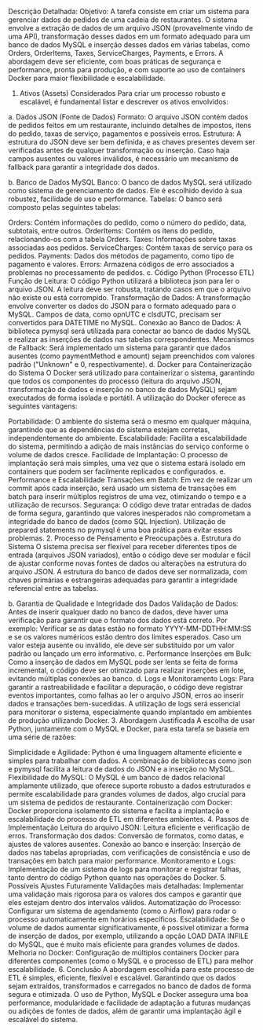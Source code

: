 Descrição Detalhada:
Objetivo:
A tarefa consiste em criar um sistema para gerenciar dados de pedidos de uma cadeia de restaurantes. O sistema envolve a extração de dados de um arquivo JSON (provavelmente vindo de uma API), transformação desses dados em um formato adequado para um banco de dados MySQL e inserção desses dados em várias tabelas, como Orders, OrderItems, Taxes, ServiceCharges, Payments, e Errors. A abordagem deve ser eficiente, com boas práticas de segurança e performance, pronta para produção, e com suporte ao uso de containers Docker para maior flexibilidade e escalabilidade.

1. Ativos (Assets) Considerados
Para criar um processo robusto e escalável, é fundamental listar e descrever os ativos envolvidos:

a. Dados JSON (Fonte de Dados)
Formato: O arquivo JSON contém dados de pedidos feitos em um restaurante, incluindo detalhes de impostos, itens do pedido, taxas de serviço, pagamentos e possíveis erros.
Estrutura: A estrutura do JSON deve ser bem definida, e as chaves presentes devem ser verificadas antes de qualquer transformação ou inserção. Caso haja campos ausentes ou valores inválidos, é necessário um mecanismo de fallback para garantir a integridade dos dados.

b. Banco de Dados MySQL
Banco: O banco de dados MySQL será utilizado como sistema de gerenciamento de dados. Ele é escolhido devido à sua robustez, facilidade de uso e performance.
Tabelas: O banco será composto pelas seguintes tabelas:

Orders: Contém informações do pedido, como o número do pedido, data, subtotais, entre outros.
OrderItems: Contém os itens do pedido, relacionando-os com a tabela Orders.
Taxes: Informações sobre taxas associadas aos pedidos.
ServiceCharges: Contém taxas de serviço para os pedidos.
Payments: Dados dos métodos de pagamento, como tipo de pagamento e valores.
Errors: Armazena códigos de erro associados a problemas no processamento de pedidos.
c. Código Python (Processo ETL)
Função de Leitura: O código Python utilizará a biblioteca json para ler o arquivo JSON. A leitura deve ser robusta, tratando casos em que o arquivo não existe ou está corrompido.
Transformação de Dados: A transformação envolve converter os dados do JSON para o formato adequado para o MySQL. Campos de data, como opnUTC e clsdUTC, precisam ser convertidos para DATETIME no MySQL.
Conexão ao Banco de Dados: A biblioteca pymysql será utilizada para conectar ao banco de dados MySQL e realizar as inserções de dados nas tabelas correspondentes.
Mecanismos de Fallback: Será implementado um sistema para garantir que dados ausentes (como paymentMethod e amount) sejam preenchidos com valores padrão ("Unknown" e 0, respectivamente).
d. Docker para Containerização do Sistema
O Docker será utilizado para containerizar o sistema, garantindo que todos os componentes do processo (leitura do arquivo JSON, transformação de dados e inserção no banco de dados MySQL) sejam executados de forma isolada e portátil. A utilização do Docker oferece as seguintes vantagens:

Portabilidade: O ambiente do sistema será o mesmo em qualquer máquina, garantindo que as dependências do sistema estejam corretas, independentemente do ambiente.
Escalabilidade: Facilita a escalabilidade do sistema, permitindo a adição de mais instâncias do serviço conforme o volume de dados cresce.
Facilidade de Implantação: O processo de implantação será mais simples, uma vez que o sistema estará isolado em containers que podem ser facilmente replicados e configurados.
e. Performance e Escalabilidade
Transações em Batch: Em vez de realizar um commit após cada inserção, será usado um sistema de transações em batch para inserir múltiplos registros de uma vez, otimizando o tempo e a utilização de recursos.
Segurança: O código deve tratar entradas de dados de forma segura, garantindo que valores inesperados não comprometam a integridade do banco de dados (como SQL Injection). Utilização de prepared statements no pymysql é uma boa prática para evitar esses problemas.
2. Processo de Pensamento e Preocupações
a. Estrutura do Sistema
O sistema precisa ser flexível para receber diferentes tipos de entrada (arquivos JSON variados), então o código deve ser modular e fácil de ajustar conforme novas fontes de dados ou alterações na estrutura do arquivo JSON.
A estrutura do banco de dados deve ser normalizada, com chaves primárias e estrangeiras adequadas para garantir a integridade referencial entre as tabelas.

b. Garantia de Qualidade e Integridade dos Dados
Validação de Dados: Antes de inserir qualquer dado no banco de dados, deve haver uma verificação para garantir que o formato dos dados está correto. Por exemplo:
Verificar se as datas estão no formato YYYY-MM-DDTHH:MM:SS e se os valores numéricos estão dentro dos limites esperados.
Caso um valor esteja ausente ou inválido, ele deve ser substituído por um valor padrão ou lançado um erro informativo.
c. Performance
Inserções em Bulk: Como a inserção de dados em MySQL pode ser lenta se feita de forma incremental, o código deve ser otimizado para realizar inserções em lote, evitando múltiplas conexões ao banco.
d. Logs e Monitoramento
Logs: Para garantir a rastreabilidade e facilitar a depuração, o código deve registrar eventos importantes, como falhas ao ler o arquivo JSON, erros ao inserir dados e transações bem-sucedidas. A utilização de logs será essencial para monitorar o sistema, especialmente quando implantado em ambientes de produção utilizando Docker.
3. Abordagem Justificada
A escolha de usar Python, juntamente com o MySQL e Docker, para esta tarefa se baseia em uma série de razões:

Simplicidade e Agilidade: Python é uma linguagem altamente eficiente e simples para trabalhar com dados. A combinação de bibliotecas como json e pymysql facilita a leitura de dados do JSON e a inserção no MySQL.
Flexibilidade do MySQL: O MySQL é um banco de dados relacional amplamente utilizado, que oferece suporte robusto a dados estruturados e permite escalabilidade para grandes volumes de dados, algo crucial para um sistema de pedidos de restaurante.
Containerização com Docker: Docker proporciona isolamento do sistema e facilita a implantação e escalabilidade do processo de ETL em diferentes ambientes.
4. Passos de Implementação
Leitura do arquivo JSON: Leitura eficiente e verificação de erros.
Transformação dos dados: Conversão de formatos, como datas, e ajustes de valores ausentes.
Conexão ao banco e inserção: Inserção de dados nas tabelas apropriadas, com verificações de consistência e uso de transações em batch para maior performance.
Monitoramento e Logs: Implementação de um sistema de logs para monitorar e registrar falhas, tanto dentro do código Python quanto nas operações do Docker.
5. Possíveis Ajustes Futuramente
Validações mais detalhadas: Implementar uma validação mais rigorosa para os valores dos campos e garantir que eles estejam dentro dos intervalos válidos.
Automatização do Processo: Configurar um sistema de agendamento (como o Airflow) para rodar o processo automaticamente em horários específicos.
Escalabilidade: Se o volume de dados aumentar significativamente, é possível otimizar a forma de inserção de dados, por exemplo, utilizando a opção LOAD DATA INFILE do MySQL, que é muito mais eficiente para grandes volumes de dados.
Melhoria no Docker: Configuração de múltiplos containers Docker para diferentes componentes (como o MySQL e o processo de ETL) para melhor escalabilidade.
6. Conclusão
A abordagem escolhida para este processo de ETL é simples, eficiente, flexível e escalável. Garantindo que os dados sejam extraídos, transformados e carregados no banco de dados de forma segura e otimizada. O uso de Python, MySQL e Docker assegura uma boa performance, modularidade e facilidade de adaptação a futuras mudanças ou adições de fontes de dados, além de garantir uma implantação ágil e escalável do sistema.
